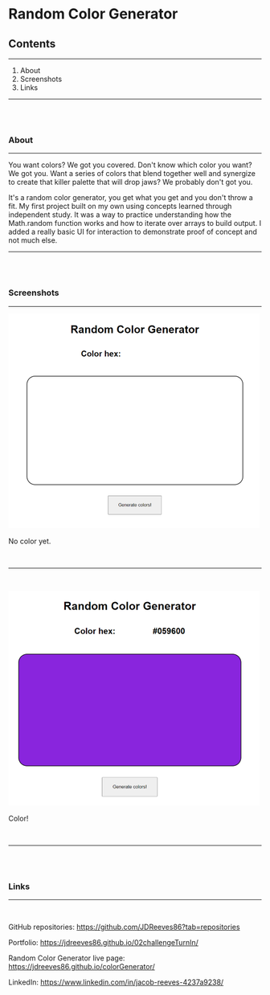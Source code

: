 # Random Color Generator #

## Contents ##

---
    
1. About
2. Screenshots
3. Links

---

<br>
<br>

### About ###

---

You want colors? We got you covered. Don't know which color you want? We got you. Want a series of colors that blend together well and synergize to create that killer palette that will drop jaws? We probably don't got you.

It's a random color generator, you get what you get and you don't throw a fit. My first project built on my own using concepts learned through independent study. It was a way to practice understanding how the Math.random function works and how to iterate over arrays to build output. I added a really basic UI for interaction to demonstrate proof of concept and not much else.

---

<br>
<br>

### Screenshots ###

---

![myscreenshot](./assets/Screenshot1.png)

No color yet.

<br>

---

<br>

![myscreenshot](./assets/Screenshot2.png)

Color!

<br>

---

<br>
<br>

### Links ###

---

<br>

GitHub repositories: https://github.com/JDReeves86?tab=repositories

Portfolio: https://jdreeves86.github.io/02challengeTurnIn/

Random Color Generator live page: https://jdreeves86.github.io/colorGenerator/

LinkedIn: https://www.linkedin.com/in/jacob-reeves-4237a9238/
